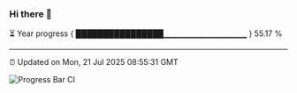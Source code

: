 ### Hi there 👋

⏳ Year progress { ████████████████▁▁▁▁▁▁▁▁▁▁▁▁▁▁ } 55.17 %

---

⏰ Updated on Mon, 21 Jul 2025 08:55:31 GMT

![Progress Bar CI](https://github.com/IshwaranRudhara/GIT-ACTION/workflows/Progress%20Bar%20CI/badge.svg)
